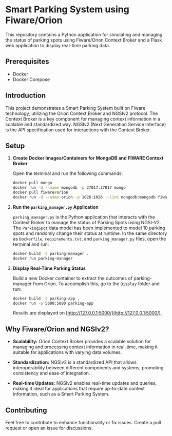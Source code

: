 # Smart Parking System using Fiware/Orion

This repository contains a Python application for simulating and managing the status of parking spots using Fiware/Orion Context Broker and a Flask web application to display real-time parking data.

## Prerequisites

- Docker
- Docker Compose

## Introduction

This project demonstrates a Smart Parking System built on Fiware technology, utilizing the Orion Context Broker and NGSIv2 protocol. The Context Broker is a key component for managing context information in a scalable and standardized way. NGSIv2 (Next Generation Service Interface) is the API specification used for interactions with the Context Broker.

## Setup

1. **Create Docker Images/Containers for MongoDB and FIWARE Context Broker**

   Open the terminal and run the following commands:

   ```bash
   docker pull mongo
   docker run -d --name mongodb -p 27017:27017 mongo
   docker pull fiware/orion
   docker run -d --name orion -p 1026:1026 --link mongodb:mongodb fiware/orion -dbhost mongodb
   ```

2. **Run the `parking_manager.py` Application**

   `parking_manager.py` is the Python application that interacts with the Context Broker to manage the status of Parking Spots using NGSI-V2. The `ParkingSpot` data model has been implemented to model 10 parking spots and randomly change their status at runtime. In the same directory as `Dockerfile`, `requirements.txt`, and `parking_manager.py` files, open the terminal and run:

   ```bash
   docker build -t parking-manager .
   docker run parking-manager
   ```

3. **Display Real-Time Parking Status**

   Build a new Docker container to extract the outcomes of parking-manager from Orion. To accomplish this, go to the `Display` folder and run:

   ```bash
   docker build -t parking-app .
   docker run -p 5000:5000 parking-app
   ```

   Results are displayed on [http://127.0.0.1:5000/](http://127.0.0.1:5000/).

## Why Fiware/Orion and NGSIv2?

- **Scalability:** Orion Context Broker provides a scalable solution for managing and processing context information in real-time, making it suitable for applications with varying data volumes.

- **Standardization:** NGSIv2 is a standardized API that allows interoperability between different components and systems, promoting consistency and ease of integration.

- **Real-time Updates:** NGSIv2 enables real-time updates and queries, making it ideal for applications that require up-to-date context information, such as a Smart Parking System.

## Contributing

Feel free to contribute to enhance functionality or fix issues. Create a pull request or open an issue for discussions.

